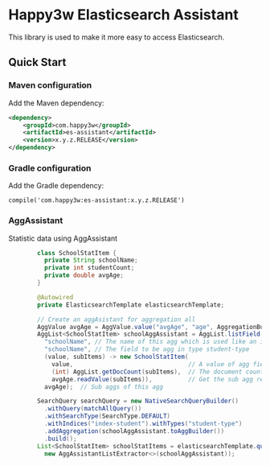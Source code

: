 Happy3w Elasticsearch Assistant
=========================

This library is used to make it more easy to access Elasticsearch.

Quick Start
-----------

### Maven configuration

Add the Maven dependency:

```xml
<dependency>
    <groupId>com.happy3w</groupId>
    <artifactId>es-assistant</artifactId>
    <version>x.y.z.RELEASE</version>
</dependency>
```

### Gradle configuration

Add the Gradle dependency:

```
compile('com.happy3w:es-assistant:x.y.z.RELEASE')
```

### AggAssistant

Statistic data using AggAssistant

```java
        class SchoolStatItem {
          private String schoolName;
          private int studentCount;
          private double avgAge;
        }

        @Autowired
        private ElasticsearchTemplate elasticsearchTemplate;

        // Create an aggAsistant for aggregation all
        AggValue avgAge = AggValue.value("avgAge", "age", AggregationBuilders::avg);
        AggList<SchoolStatItem> schoolAggAssistant = AggList.listField(
          "schoolName", // The name of this agg which is used like an id;
          "schoolName", // The field to be agg in type student-type
          (value, subItems) -> new SchoolStatItem(
            value,                                // A value of agg field
            (int) AggList.getDocCount(subItems),  // The document count which match this agg criteria
            avgAge.readValue(subItems)),          // Get the sub agg result
          avgAge);  // Sub aggs of this agg

        SearchQuery searchQuery = new NativeSearchQueryBuilder()
          .withQuery(matchAllQuery())
          .withSearchType(SearchType.DEFAULT)
          .withIndices("index-student").withTypes("student-type")
          .addAggregation(schoolAggAssistant.toAggBuilder())
          .build();
        List<SchoolStatItem> schoolStatItems = elasticsearchTemplate.query(searchQuery,
          new AggAssistantListExtractor<>(schoolAggAssistant));
```
